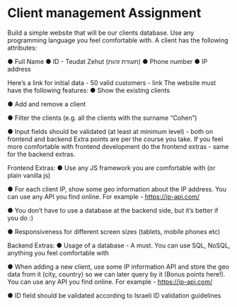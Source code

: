# Client management Assignment

Build a simple website that will be our clients database.
Use any programming language you feel comfortable with.
A client has the following attributes:

● Full Name 
● ID - Teudat Zehut (תעודת זהות) 
● Phone number 
● IP address 

Here’s a link for initial data - 50 valid customers - link
The website must have the following features:
● Show the existing clients

● Add and remove a client

● Filter the clients (e.g. all the clients with the surname “Cohen”)

● Input fields should be validated (at least at minimum level) - both on frontend and backend
Extra points are per the course you take. If you feel more comfortable with frontend development do the
frontend extras - same for the backend extras.


Frontend Extras:
● Use any JS framework you are comfortable with (or plain vanilla js)

● For each client IP, show some geo information about the IP address. You can use any API you find
online. For example - https://ip-api.com/

● You don’t have to use a database at the backend side, but it’s better if you do :)

● Responsiveness for different screen sizes (tablets, mobile phones etc)


Backend Extras:
● Usage of a database - A must. You can use SQL, NoSQL, anything you feel comfortable with

● When adding a new client, use some IP information API and store the geo data from it (city,
country) so we can later query by it (Bonus points here!). You can use any API you find online.
For example - https://ip-api.com/

● ID field should be validated according to Israeli ID validation guidelines

